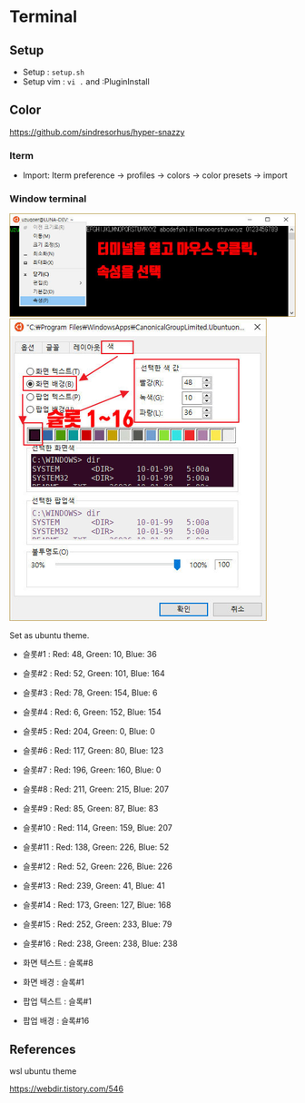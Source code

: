 # Terminal

## Setup

- Setup : `setup.sh`
- Setup vim : `vi .` and :PluginInstall

## Color

https://github.com/sindresorhus/hyper-snazzy

### Iterm

- Import: Iterm preference -> profiles -> colors -> color presets -> import

### Window terminal

![wsl-color-1](./img/wsl-color-1.jpg)
![wsl-color-2](./img/wsl-color-2.jpg)

Set as ubuntu theme.

- 슬롯#1 : Red: 48, Green: 10, Blue: 36
- 슬롯#2 : Red: 52, Green: 101, Blue: 164
- 슬롯#3 : Red: 78, Green: 154, Blue: 6
- 슬롯#4 : Red: 6, Green: 152, Blue: 154
- 슬롯#5 : Red: 204, Green: 0, Blue: 0
- 슬롯#6 : Red: 117, Green: 80, Blue: 123
- 슬롯#7 : Red: 196, Green: 160, Blue: 0
- 슬롯#8 : Red: 211, Green: 215, Blue: 207
- 슬롯#9 : Red: 85, Green: 87, Blue: 83
- 슬롯#10 : Red: 114, Green: 159, Blue: 207
- 슬롯#11 : Red: 138, Green: 226, Blue: 52
- 슬롯#12 : Red: 52, Green: 226, Blue: 226
- 슬롯#13 : Red: 239, Green: 41, Blue: 41
- 슬롯#14 : Red: 173, Green: 127, Blue: 168
- 슬롯#15 : Red: 252, Green: 233, Blue: 79
- 슬롯#16 : Red: 238, Green: 238, Blue: 238

- 화면 텍스트 : 슬록#8
- 화면 배경 : 슬록#1
- 팝업 텍스트 : 슬록#1
- 팝업 배경  : 슬록#16

## References

wsl ubuntu theme

https://webdir.tistory.com/546
